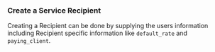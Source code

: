 ### Create a Service Recipient

Creating a Recipient can be done by supplying the users information including Recipient specific
information like `default_rate` and `paying_client`.
